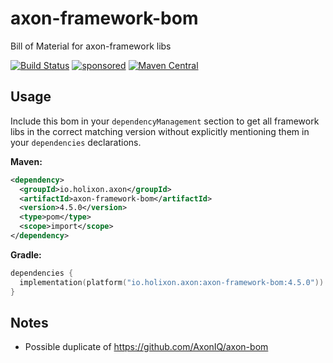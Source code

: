 # axon-framework-bom

Bill of Material for axon-framework libs

[![Build Status](https://github.com/holixon/axon-framework-bom/workflows/Development%20branches/badge.svg)](https://github.com/holixon/axon-framework-bom/actions)
[![sponsored](https://img.shields.io/badge/sponsoredBy-Holisticon-RED.svg)](https://holisticon.de/)
[![Maven Central](https://maven-badges.herokuapp.com/maven-central/io.holixon.axon/axon-framework-bom/badge.svg)](https://maven-badges.herokuapp.com/maven-central/io.holixon.axon/axon-framework-bom)

## Usage

Include this bom in your `dependencyManagement` section to get all framework libs in the correct matching version without explicitly mentioning them in
your `dependencies` declarations.

**Maven:**

```xml
<dependency>
  <groupId>io.holixon.axon</groupId>
  <artifactId>axon-framework-bom</artifactId>
  <version>4.5.0</version>
  <type>pom</type>
  <scope>import</scope>
</dependency>
```

**Gradle:**

```kotlin
dependencies {
  implementation(platform("io.holixon.axon:axon-framework-bom:4.5.0"))
}
```

## Notes

* Possible duplicate of <https://github.com/AxonIQ/axon-bom>
